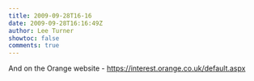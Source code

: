 ```yaml
---
title: 2009-09-28T16-16
date: 2009-09-28T16:16:49Z
author: Lee Turner
showtoc: false
comments: true
---
```


And on the Orange website - https://interest.orange.co.uk/default.aspx

